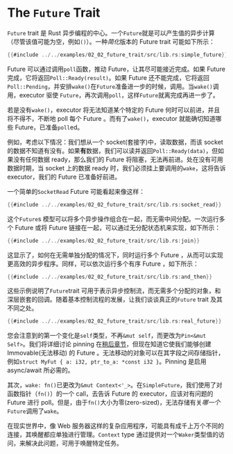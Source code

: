 # The `Future` Trait

`Future` trait 是 Rust 异步编程的中心。一个`Future`就是可以产生值的异步计算（尽管该值可能为空，例如`()`）。一种*简化*版本的 Future trait 可能如下所示：

```rust
{{#include ../../examples/02_02_future_trait/src/lib.rs:simple_future}}
```

Future 可以通过调用`poll`函数，推动 Future，让其尽可能接近完成。如果 Future 完成，它将返回`Poll::Ready(result)`。如果 Future 还不能完成，它将返回`Poll::Pending`，并安排`wake()`在`Future`准备进一步的时候，调用。当`wake()`调用，executor 驱使 `Future`，再次调用`poll`，这样`Future`就离完成再进一步了。

若是没有`wake()`，executor 将无法知道某个特定的 Future 何时可以前进，并且将不得不，不断地 poll 每个 Future 。而有了`wake()`，executor 就能确切知道哪些 Future，已准备`poll`ed。

例如，考虑以下情况：我们想从一个 socket(套接字)中，读取数据，而该 socket 的数据不知道有没有。如果**有**数据，我们可以读并返回`Poll::Ready(data)`，但如果没有任何数据 ready，那么我们的 Future 将阻塞，无法再前进。处在没有可用数据时期，当 socket 上的数据 ready 时，我们必须挂上要调用的`wake`，这将告诉 executor，我们的 Future 已准备好前进。

一个简单的`SocketRead` Future 可能看起来像这样：

```rust
{{#include ../../examples/02_02_future_trait/src/lib.rs:socket_read}}
```

这个`Future`s 模型可以将多个异步操作组合在一起，而无需中间分配。一次运行多个 Future 或将 Future 链接在一起，可以通过无分配状态机来实现，如下所示：

```rust
{{#include ../../examples/02_02_future_trait/src/lib.rs:join}}
```

这显示了，如何在无需单独分配的情况下，同时运行多个 Future ，从而可以实现更高效的异步程序。同样，可以依次运行多个有序 Future ，如下所示：

```rust
{{#include ../../examples/02_02_future_trait/src/lib.rs:and_then}}
```

这些示例说明了`Future`trait 可用于表示异步控制流，而无需多个分配的对象，和深层嵌套的回调。随着基本控制流程的发展，让我们谈谈真正的`Future` trait 及其不同之处。

```rust
{{#include ../../examples/02_02_future_trait/src/lib.rs:real_future}}
```

您会注意到的第一个变化是`self`类型，不再`&mut self`，而更改为`Pin<&mut Self>`。我们将详细讨论 pinning 在[稍后章节][pinning]，但现在知道它使我们能够创建 Immovable(无法移动) 的 Future 。无法移动的对象可以在其字段之间存储指针，例如`struct MyFut { a: i32, ptr_to_a: *const i32 }`。Pinning 是启用 async/await 所必需的。

其次，`wake: fn()`已更改为`&mut Context<'_>`。在`SimpleFuture`，我们使用了对函数指针（`fn()`）的一个 call，去告诉 Future 的 executor，应该对有问题的 Future 进行 poll。但是，由于`fn()`大小为零(zero-sized)，无法存储有关*哪一个* `Future`调用了`wake`。

在现实世界中，像 Web 服务器这样的复杂应用程序，可能具有成千上万个不同的连接，其唤醒都应单独进行管理。`Context` type 通过提供对一个`Waker`类型值的访问，来解决此问题，可用于唤醒特定任务。

[pinning]: ../04_pinning/01_chapter.zh.md
